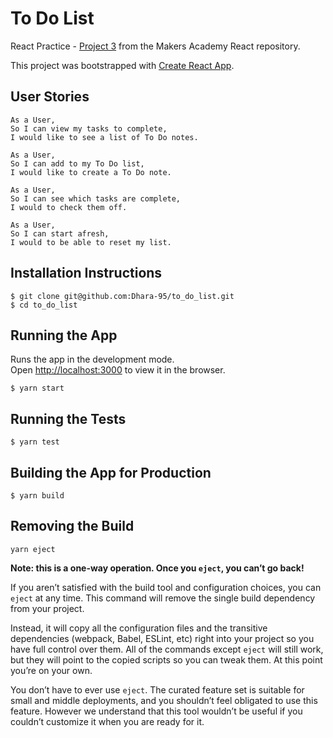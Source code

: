 # To Do List 

React Practice - [Project 3](https://github.com/makersacademy/react/tree/master/units/tdd/project3) from the Makers Academy React repository.

This project was bootstrapped with [Create React App](https://github.com/facebook/create-react-app).

## User Stories
```
As a User, 
So I can view my tasks to complete, 
I would like to see a list of To Do notes.
```
```
As a User, 
So I can add to my To Do list, 
I would like to create a To Do note.
```
```
As a User, 
So I can see which tasks are complete, 
I would to check them off.
```
```
As a User, 
So I can start afresh, 
I would to be able to reset my list.
```

## Installation Instructions

```
$ git clone git@github.com:Dhara-95/to_do_list.git
$ cd to_do_list
```

## Running the App
Runs the app in the development mode.\
Open [http://localhost:3000](http://localhost:3000) to view it in the browser.

```
$ yarn start
```

## Running the Tests
```
$ yarn test
```

## Building the App for Production
```
$ yarn build
```

## Removing the Build
```
yarn eject
```
**Note: this is a one-way operation. Once you `eject`, you can’t go back!**

If you aren’t satisfied with the build tool and configuration choices, you can `eject` at any time. This command will remove the single build dependency from your project.

Instead, it will copy all the configuration files and the transitive dependencies (webpack, Babel, ESLint, etc) right into your project so you have full control over them. All of the commands except `eject` will still work, but they will point to the copied scripts so you can tweak them. At this point you’re on your own.

You don’t have to ever use `eject`. The curated feature set is suitable for small and middle deployments, and you shouldn’t feel obligated to use this feature. However we understand that this tool wouldn’t be useful if you couldn’t customize it when you are ready for it.
